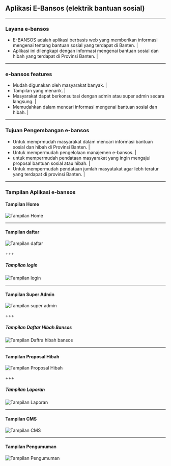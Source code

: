 ## Aplikasi E-Bansos (elektrik bantuan sosial)

---

### Layana e-bansos
- E-BANSOS adalah aplikasi berbasis web yang memberikan informasi mengenai tentang bantuan sosial yang terdapat di Banten. |
- Aplikasi ini dilengkapi dengan informasi mengenai bantuan sosial dan hibah yang terdapat di Provinsi Banten. |

---

### e-bansos features
- Mudah digunakan oleh masyarakat banyak. |
- Tampilan yang menarik. |
- Masyarakat dapat berkonsultasi dengan admin atau super admin secara langsung. |
- Memudahkan dalam mencari informasi mengenai bantuan sosial dan hibah. |

---

### Tujuan Pengembangan e-bansos
- Untuk memprmudah masyarakat dalam mencari informasi bantuan sosial dan hibah di Provinsi Banten. |
- Untuk mempermudah pengelolaan manajemen e-bansos. |
- untuk mempermudah pendataan masyarakat yang ingin mengajui proposal bantuan sosial atau hibah. |
- Untuk mempermudah pendataan jumlah masyatakat agar lebh teratur yang terdapat di provinsi Banten. |

---

### Tampilan Aplikasi e-bansos

#### Tampilan Home
![Tampilan Home](assets/images/tampilan-awal-ebansos.png)


---

#### Tampilan daftar
![Tampilan daftar](assets/images/daftar-login.png)

+++

##### Tampilan login
![Tampilan login](assets/images/tampilan-login-ebansos.png)

---

#### Tampilan Super Admin
![Tampilan super admin](assets/images/tampilan-menu-super-admin.png)

+++

##### Tampilan Daftar Hibah Bansos
![Tampilan Daftra hibah bansos](assets/images/tampilan-mendaftar-hibah-bansos.png)

---

#### Tampilan Proposal Hibah
![Tampilan Proposal Hibah](assets/images/tampilan-proposal-hibah.png)

+++

##### Tampilan Laporan
![Tampilan Laporan](assets/images/tampilan-laporan.png)

---

#### Tampilan CMS
![Tampilan CMS](assets/images/cms.png)

---

#### Tampilan Pengumuman
![Tampilan Pengumuman](assets/images/pengumuman.png)
